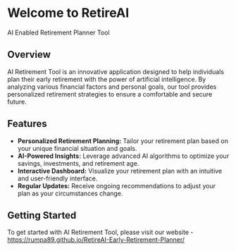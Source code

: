 # Welcome to RetireAI

AI Enabled Retirement Planner Tool

## Overview
AI Retirement Tool is an innovative application designed to help individuals plan their early retirement with the power of artificial intelligence. By analyzing various financial factors and personal goals, our tool provides personalized retirement strategies to ensure a comfortable and secure future.

## Features
- **Personalized Retirement Planning:** Tailor your retirement plan based on your unique financial situation and goals.
- **AI-Powered Insights:** Leverage advanced AI algorithms to optimize your savings, investments, and retirement age.
- **Interactive Dashboard:** Visualize your retirement plan with an intuitive and user-friendly interface.
- **Regular Updates:** Receive ongoing recommendations to adjust your plan as your circumstances change.

## Getting Started
To get started with AI Retirement Tool, please visit our website - https://rumpa89.github.io/RetireAI-Early-Retirement-Planner/

